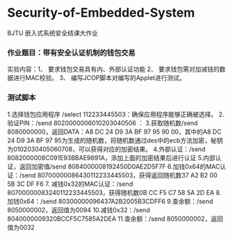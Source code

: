 # Security-of-Embedded-System
BJTU 嵌入式系统安全结课大作业
### 作业题目：带有安全认证机制的钱包交易
实验内容：1、	要求钱包交易具有内、外部认证功能
         2、	要求钱包需对加减钱的数据进行MAC校验。
         3、	编写JCOP脚本对编写的Applet进行测试。

### 测试脚本
1.选择钱包应用程序 /select 112233445503：确保应用程序能够正确被选择。
2.验证PIN：/send 8020000006010203040506 ：
3.获取随机数/send 8080000000，返回DATA：A8 DC 24 D9 3A BF 97 95 90 00，其中的A8 DC 24 D9 3A BF 97 95为生成的随机数，将随机数通过des中的ecb方法加密，秘钥为0102030405060708，可以获得对应的加密结果。
4.外部认证：/send 8082000008C091E93BBAE9891A，添加上面的加密结果后进行认证
5.内部认证，返回加密值/send 8084000008192450D0AE2D5F7F
6.加钱0x64的MAC认证：/send 80700000086430112233445503，获得返回随机数37 A2 B2 00 5B 3C DF F6
7. 减钱0x32的MAC认证：/send 80700000083240112233445503，获得随机数0B CC F5 C7 58 5A 2D EA
8.加钱0x64：/send 80300000096437A2B2005B3CDFF6
9.查余额：/send 8050000002，返回值为0094
10.减钱0x32：/send 8040000009320BCCF5C7585A2DEA
11.查余额：/send 8050000002，返回值为0032
